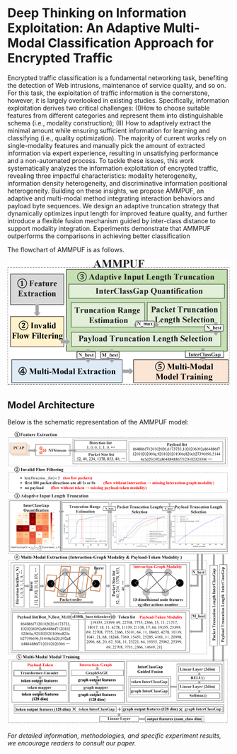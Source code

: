 # Deep Thinking on Information Exploitation: An Adaptive Multi-Modal Classification Approach for Encrypted Traffic

Encrypted traffic classification is a fundamental networking task, benefiting the detection of Web intrusions, maintenance of service quality, and so on. For this task, the exploitation of traffic information is the cornerstone, however, it is largely overlooked in existing studies.
Specifically, information exploitation derives two critical challenges: (I)How to choose suitable features from different categories and represent them into distinguishable schema (i.e., modality construction); (II) How to adaptively extract the minimal amount while ensuring sufficient information for learning and classifying (i.e., quality optimization). The majority of current works rely on single-modality features and manually pick the amount of extracted information via expert experience, resulting in unsatisfying performance and a non-automated process.
To tackle these issues, this work systematically analyzes the information exploitation of encrypted traffic, revealing three impactful characteristics: modality heterogeneity, information density heterogeneity, and discriminative information positional heterogeneity.
Building on these insights, we propose AMMPUF, an adaptive and multi-modal method integrating interaction behaviors and payload byte sequences.
We design an adaptive truncation strategy that dynamically optimizes input length for improved feature quality, and further introduce a flexible fusion mechanism guided by inter-class distance to support modality integration.
Experiments demonstrate that AMMPUF outperforms the comparisons in achieving better classification

The flowchart of AMMPUF is as follows.

![flowchart of AMMPUF](image/overview.png)

## Model Architecture

Below is the schematic representation of the AMMPUF model:

<img src="image/model diagram.png" alt="Model diagram" width="500"/>

*For detailed information, methodologies, and specific experiment results, we encourage readers to consult our paper.*
